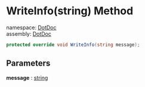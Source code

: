 ﻿# WriteInfo\(string\) Method

namespace: [DotDoc](../../DotDoc.md)<br />
assembly: [DotDoc](../../../DotDoc.md)



```csharp
protected override void WriteInfo(string message);
```

## Parameters

__message__ : [string](https://docs.microsoft.com/dotnet/api/System.String)



